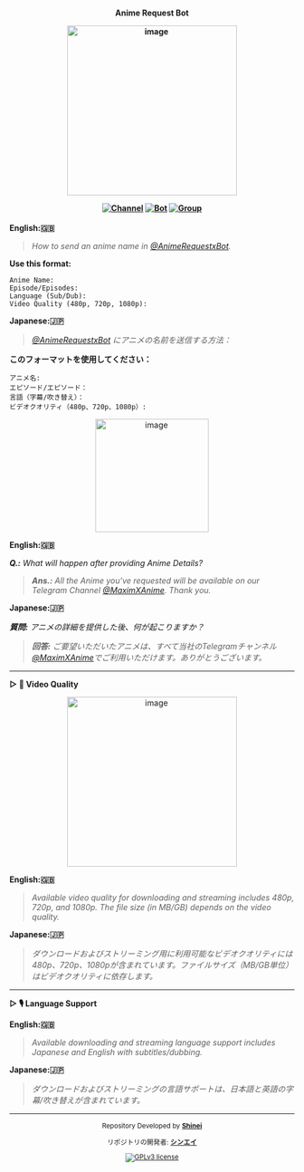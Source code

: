 <h4> <div align="center"> 
  
  **Anime Request Bot**
<div align="center">
 
  [<img width="300" alt="image" src="https://telegra.ph/file/b3f9a28013c73e044b7bf.png">](https://telegram.me/AnimeRequestxBot) </div>

[![Channel](https://img.shields.io/badge/Channel-2CA5E0?style=for-the-badge&logo=telegram&logoColor=white)](https://telegram.me/MaximXAnime) [![Bot](https://img.shields.io/badge/Bot-2CA5E0?style=for-the-badge&logo=telegram&logoColor=white)](https://telegram.me/AnimeRequestxBot) [![Group](https://img.shields.io/badge/Group-2CA5E0?style=for-the-badge&logo=telegram&logoColor=white)](https://telegram.me/MaximXGroup) 
</div></h3>



**English:🇬🇧**
> *How to send an anime name in [@AnimeRequestxBot](https://telegram.me/AnimeRequestxBot).*

**Use this format:**
```
Anime Name:
Episode/Episodes:
Language (Sub/Dub):
Video Quality (480p, 720p, 1080p):
```

**Japanese:🇯🇵**
> *[@AnimeRequestxBot](https://telegram.me/AnimeRequestxBot) にアニメの名前を送信する方法：*

**このフォーマットを使用してください：**
```
アニメ名:
エピソード/エピソード：
言語（字幕/吹き替え）：
ビデオクオリティ（480p、720p、1080p）:
```
<div align="center">
 
  [<img width="200" alt="image" src="https://telegra.ph/file/b9041e48d59f1f272d351.jpg">](https://telegram.me/AnimeRequestxBot) </div>

**English:🇬🇧**

***Q.:** What will happen after providing Anime Details?*

> ***Ans.:** All the Anime you've requested will be available on our Telegram Channel [@MaximXAnime](https://telegram.me/MaximXAnime). Thank you.*

**Japanese:🇯🇵**

***質問:** アニメの詳細を提供した後、何が起こりますか？*

> ***回答:** ご要望いただいたアニメは、すべて当社のTelegramチャンネル[@MaximXAnime](https://telegram.me/MaximXAnime)でご利用いただけます。ありがとうございます。*
  
---
**▷ 🎥 Video Quality**
<div align="center">
 
  [<img width="300" alt="image" src="https://telegra.ph/file/22586e2307beff90223dd.jpg">](https://telegram.me/AnimeRequestxBot) </div>


**English:🇬🇧**
> *Available video quality for downloading and streaming includes 480p, 720p, and 1080p. The file size (in MB/GB) depends on the video quality.*

**Japanese:🇯🇵**
> *ダウンロードおよびストリーミング用に利用可能なビデオクオリティには480p、720p、1080pが含まれています。ファイルサイズ（MB/GB単位）はビデオクオリティに依存します。*

  
---
**▷ 🎙️ Language Support**

**English:🇬🇧**
> *Available downloading and streaming language support includes Japanese and English with subtitles/dubbing.*

**Japanese:🇯🇵**
> *ダウンロードおよびストリーミングの言語サポートは、日本語と英語の字幕/吹き替えが含まれています。*










---

<div align="center"> <sub>
  
  Repository Developed by **[Shinei](https://github.com/Shineii86)**

リポジトリの開発者: **[シンエイ](https://github.com/Shineii86)**

[![GPLv3 license](https://img.shields.io/badge/License-MIT-blue.svg)](https://github.com/MaximXTeam/AnimeRequestxBot/blob/main/LICENSE)
